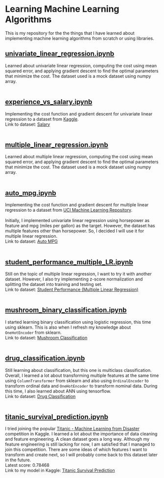 # Learning Machine Learning Algorithms

This is my repository for the the things that I have learned about implementing machine learning algorithms from scratch or using libraries.

## [univariate_linear_regression.ipynb](https://github.com/ignadr/ML-Algorithms-Manual/blob/main/univariate_linear_regression.ipynb)<br />
Learned about univariate linear regression, computing the cost using mean squared error, and applying gradient descent to find the optimal parameters that minimize the cost. The dataset used is a mock dataset using numpy array.
<br />
<br />
## [experience_vs_salary.ipynb](https://github.com/ignadr/ML-Algorithms-Manual/blob/main/experience_vs_salary.ipynb)<br />
Implementing the cost function and gradient descent for univariate linear regression to a dataset from [Kaggle](https://www.kaggle.com/).<br />
Link to dataset: [Salary](https://www.kaggle.com/datasets/rsadiq/salary)
<br />
<br />
## [multiple_linear_regression.ipynb](https://github.com/ignadr/ML-Algorithms-Manual/blob/main/multiple_linear_regression.ipynb)<br />
Learned about multiple linear regression, computing the cost using mean squared error, and applying gradient descent to find the optimal parameters that minimize the cost. The dataset used is a mock dataset using numpy array.
<br />
<br />
## [auto_mpg.ipynb](https://github.com/ignadr/ML-Algorithms-Manual/blob/main/auto_mpg.ipynb)
Implementing the cost function and gradient descent for multiple linear regression to a dataset from [UCI Machine Learning Repository](https://archive.ics.uci.edu/dataset/9/auto+mpg).<br />
<br />
Initially, I implemented univariate linear regression using horsepower as feature and mpg (miles per gallon) as the target. However, the dataset has multiple features other than horsepower. So, I decided I will use it for multiple linear regression.<br />
Link to dataset: [Auto MPG](https://archive.ics.uci.edu/dataset/9/auto+mpg)
<br />
<br />
## [student_performance_multiple_LR.ipynb](https://github.com/ignadr/ML-Algorithms-Manual/blob/main/student_performance_multiple_LR.ipynb)
Still on the topic of multiple linear regression, I want to try it with another dataset. However, I also try implementing z-score normalization and splitting the dataset into training and testing set.<br />
Link to dataset: [Student Performance (Multiple Linear Regression)](https://www.kaggle.com/datasets/nikhil7280/student-performance-multiple-linear-regression)
<br />
<br />
## [mushroom_binary_classification.ipynb](https://github.com/ignadr/ML-Algorithms-Practice/blob/main/mushroom_binary_classification.ipynb)
I started learning binary classification using logistic regression, this time using sklearn. This is also when I refresh my knowledge about `OneHotEncoder` from sklearn.<br />
Link to dataset: [Mushroom Classification](https://www.kaggle.com/datasets/uciml/mushroom-classification)
<br />
<br />
## [drug_classification.ipynb](https://github.com/ignadr/ML-Algorithms-Practice/blob/main/drug_classification.ipynb)
Still learning about classification, but this one is multiclass classification. Overall, I learned a lot about transforming multiple features at the same time using `ColumnTransformer` from sklearn and also using `OrdinalEncoder` to transform ordinal data and `OneHotEncoder` to transform nominal data. During this time, I also learned about ANN using tensorflow.<br />
Link to dataset: [Drug Classification](https://www.kaggle.com/datasets/prathamtripathi/drug-classification)
<br />
<br />
## [titanic_survival_prediction.ipynb](https://github.com/ignadr/ML-Algorithms-Practice/blob/main/titanic_survival_prediction.ipynb)
I tried joining the popular [Titanic - Machine Learning from Disaster](https://www.kaggle.com/competitions/titanic) competition in Kaggle. I learned a lot about the importance of data cleaning and feature engineering. A clean dataset goes a long way. Although my feature engineering is still lacking for now, I am satisfied that I managed to join this competition. There are some ideas of which features I want to transform and create next, so I will probably come back to this dataset later in the future.<br />
Latest score: 0.78468<br />
Link to my model in Kaggle: [Titanic Survival Prediction](https://www.kaggle.com/code/ignatiusadrian/titanic-survival-prediction)
